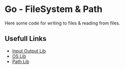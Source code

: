 # Go - FileSystem & Path

Here some code for writing to files & reading from files.


## Usefull Links
* [Input Output Lib](https://pkg.go.dev/io)
* [OS Lib](https://pkg.go.dev/os)
* [Path Lib](https://pkg.go.dev/path)
